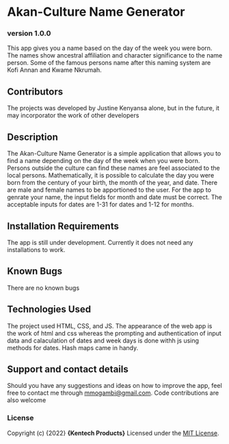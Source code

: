 # Akan-Culture Name Generator
### version 1.0.0
This app gives you a name based on the day of the week you were born. The names show ancestral affiliation and character significance to the name person. Some of the famous persons name after this naming system are Kofi Annan and Kwame Nkrumah.
## Contributors
The projects was developed by Justine Kenyansa alone, but in the future, it may incorporator the work of other developers
## Description
The Akan-Culture Name Generator is a simple application that allows you to find a name depending on the day of the week when you were born. Persons outside the culture can find these names are feel associated to the local persons. 
Mathematically, it is possible to calculate the day you were born from the century of your birth, the month of the year, and date. 
There are male and female names to be apportioned to the user.
For the app to genrate your name, the input fields for month and date must be correct. The acceptable inputs for dates are 1-31 for dates and 1-12 for months.
## Installation Requirements
The app is still under development. Currently it does not need any installations to work.
## Known Bugs
There are no known bugs
## Technologies Used
 The project used HTML, CSS, and JS. The appearance of the web app is the work of html and css whereas the prompting and authentication of input data and calaculation of dates and week days is done withh js using methods for dates. Hash maps came in handy.
 ## Support and contact details
Should you have any suggestions and ideas on how to improve the app, feel free to contact me through mmogambi@gmail.com.
Code contributions are also welcome
### License
Copyright (c) {2022} **{Kentech Products}**
Licensed under the [MIT License](LICENSE).

